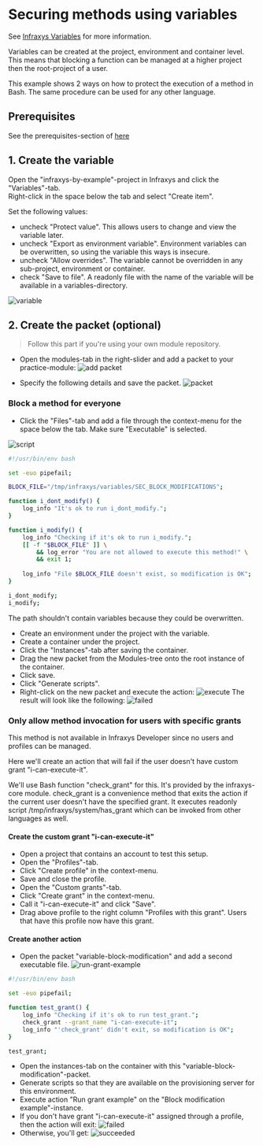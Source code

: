 # Securing methods using variables

See <a href="https://infraxys.io/concepts/resource-types/variable/" target="_blank">Infraxys Variables</a> for more information.

Variables can be created at the project, environment and container level. This means that blocking a function can be managed at a higher project then the root-project of a user.

This example shows 2 ways on how to protect the execution of a method in Bash. The same procedure can be used for any other language.



## Prerequisites

See the prerequisites-section of [here](../../README.md)


## 1. Create the variable

Open the "infraxys-by-example"-project in Infraxys and click the "Variables"-tab.  
Right-click in the space below the tab and select "Create item".

Set the following values:
- uncheck "Protect value". This allows users to change and view the variable later.
- uncheck "Export as environment variable". Environment variables can be overwritten, so using the variable this ways is insecure.
- uncheck "Allow overrides". The variable cannot be overridden in any sub-project, environment or container.
- check "Save to file". A readonly file with the name of the variable will be available in a variables-directory.

![variable](resources/variable.png "Creating a variable")

## 2. Create the packet (optional)

> Follow this part if you're using your own module repository.   

- Open the modules-tab in the right-slider and add a packet to your practice-module:
![add packet](resources/add-packet.png "Add packet")

- Specify the following details and save the packet.
![packet](resources/packet-form.png "Add packet")


### Block a method for everyone
- Click the "Files"-tab and add a file through the context-menu for the space below the tab. Make sure "Executable" is selected.

![script](resources/script.png "Script")
```bash
#!/usr/bin/env bash

set -euo pipefail;

BLOCK_FILE="/tmp/infraxys/variables/SEC_BLOCK_MODIFICATIONS";

function i_dont_modify() {
	log_info "It's ok to run i_dont_modify.";
}

function i_modify() {
	log_info "Checking if it's ok to run i_modify.";
	[[ -f "$BLOCK_FILE" ]] \
		&& log_error "You are not allowed to execute this method!" \
		&& exit 1;
	
	log_info "File $BLOCK_FILE doesn't exist, so modification is OK";
}

i_dont_modify;
i_modify;
```

The path shouldn't contain variables because they could be overwritten.
- Create an environment under the project with the variable.
- Create a container under the project.
- Click the "Instances"-tab after saving the container.
- Drag the new packet from the Modules-tree onto the root instance of the container.
- Click save.
- Click "Generate scripts".
- Right-click on the new packet and execute the action:
![execute](resources/execute-action.png "Execute action")
The result will look like the following:
![failed](resources/execute-failed.png "Execute failed")

 
### Only allow method invocation for users with specific grants

This method is not available in Infraxys Developer since no users and profiles can be managed.

Here we'll create an action that will fail if the user doesn't have custom grant "i-can-execute-it".  

We'll use Bash function "check_grant" for this. It's provided by the infraxys-core module. 
check_grant is a convenience method that exits the action if the current user doesn't have the specified grant. It executes readonly script /tmp/infraxys/system/has_grant which can be invoked from other languages as well.

#### Create the custom grant "i-can-execute-it"

- Open a project that contains an account to test this setup.
- Open the "Profiles"-tab.
- Click "Create profile" in the context-menu.
- Save and close the profile.
- Open the "Custom grants"-tab.
- Click "Create grant" in the context-menu.
- Call it "i-can-execute-it" and click "Save".
- Drag above profile to the right column "Profiles with this grant". Users that have this profile now have this grant.

#### Create another action

- Open the packet "variable-block-modification" and add a second executable file.
![run-grant-example](resources/run-grant-example.sh.png "Run grant example")

```bash
#!/usr/bin/env bash

set -euo pipefail;

function test_grant() {
	log_info "Checking if it's ok to run test_grant.";
	check_grant --grant_name "i-can-execute-it";
	log_info "'check_grant' didn't exit, so modification is OK";
}

test_grant;
```

- Open the instances-tab on the container with this "variable-block-modification"-packet.
- Generate scripts so that they are available on the provisioning server for this environment.
- Execute action "Run grant example" on the "Block modification example"-instance.
- If you don't have grant "i-can-execute-it" assigned through a profile, then the action will exit:
![failed](resources/check-grant-failed.png "Check grant failed")
- Otherwise, you'll get:
![succeeded](resources/check-grant-succeeded.png "Check grant succeeded")

